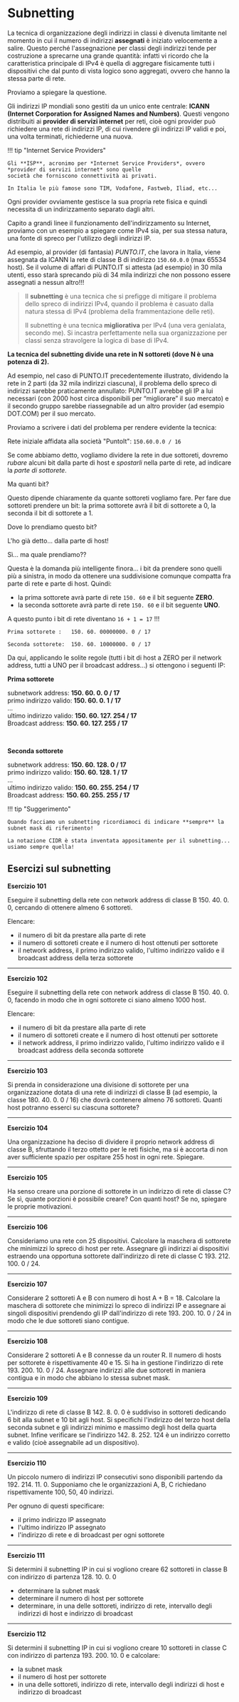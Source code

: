 # Subnetting

La tecnica di organizzazione degli indirizzi in classi è divenuta limitante nel momento in cui il numero
di indirizzi **assegnati** è iniziato velocemente a salire. Questo perché l'assegnazione per classi degli
indirizzi tende per costruzione a sprecarne una grande quantità: infatti vi ricordo che la caratteristica
principale di IPv4 è quella di aggregare fisicamente tutti i dispositivi che dal punto di vista logico sono
aggregati, ovvero che hanno la stessa parte di rete.

Proviamo a spiegare la questione.

Gli indirizzi IP mondiali sono gestiti da un unico ente centrale: **ICANN (Internet Corporation for Assigned Names and Numbers)**. 
Questi vengono distribuiti ai **provider di servizi internet** per reti, cioè ogni provider può richiedere una rete di indirizzi IP, 
di cui rivendere gli indirizzi IP validi e poi, una volta terminati, richiederne una nuova.


!!! tip "Internet Service Providers"
    
    Gli **ISP**, acronimo per *Internet Service Providers*, ovvero *provider di servizi internet* sono quelle
    società che forniscono connettività ai privati.
    
    In Italia le più famose sono TIM, Vodafone, Fastweb, Iliad, etc...
    
Ogni provider ovviamente gestisce la sua propria rete fisica e quindi necessita di un indirizzamento separato dagli altri.

Capito a grandi linee il funzionamento dell'indirizzamento su Internet, proviamo con un esempio a spiegare come IPv4 sia, per sua stessa natura,
una fonte di spreco per l'utilizzo degli indirizzi IP.

Ad esempio, al provider (di fantasia) *PUNTO.IT*, che lavora in Italia, viene assegnata da ICANN la rete di classe B di indirizzo `150.60.0.0` (max 65534 host). 
Se il volume di affari di PUNTO.IT si attesta (ad esempio) in 30 mila utenti, esso starà sprecando più di 34 mila indirizzi che non possono essere assegnati a 
nessun altro!!!

> Il **subnetting** è una tecnica che si prefigge di mitigare il problema dello spreco di indirizzi IPv4, quando il problema è
> casuato dalla natura stessa di IPv4 (problema della frammentazione delle reti).
>
> Il subnetting è una tecnica **migliorativa** per IPv4 (una vera genialata, secondo me). 
> Si incastra perfettamente nella sua organizzazione per classi senza stravolgere la logica di base di IPv4.


**La tecnica del subnetting divide una rete in N sottoreti (dove N è una potenza di 2).**

Ad esempio, nel caso di PUNTO.IT precedentemente illustrato, dividendo la rete in 2 parti (da 32 mila indirizzi ciascuna), il problema dello spreco di indirizzi
sarebbe praticamente annullato: PUNTO.IT avrebbe gli IP a lui necessari (con 2000 host circa disponibili per “migliorare” il suo
mercato) e il secondo gruppo sarebbe riassegnabile ad un altro provider (ad esempio DOT.COM) per il suo mercato.

Proviamo a scrivere i dati del problema per rendere evidente la tecnica:


Rete iniziale affidata alla società "PuntoIt": `150.60.0.0 / 16`

Se come abbiamo detto, vogliamo dividere la rete in due sottoreti, dovremo *rubare* alcuni bit dalla parte di host e *spostarli* nella parte
di rete, ad indicare la *parte di sottorete*. 

Ma quanti bit? 

Questo dipende chiaramente da quante sottoreti vogliamo fare. Per fare due sottoreti prendere un bit: la prima sottorete avrà il bit di sottorete a 0, 
la seconda il bit di sottorete a 1.

Dove lo prendiamo questo bit?

L'ho già detto... dalla parte di host!

Sì... ma quale prendiamo??

Questa è la domanda più intelligente finora... i bit da prendere sono quelli più a sinistra, in modo da ottenere una suddivisione comunque compatta fra parte di
rete e parte di host. Quindi:


- la prima sottorete avrà parte di rete `150. 60` e il bit seguente **ZERO**.
- la seconda sottorete avrà parte di rete `150. 60` e il bit seguente **UNO**.

A questo punto i bit di rete diventano `16 + 1 = 17` !!!

```
Prima sottorete :   150. 60. 00000000. 0 / 17

Seconda sottorete:  150. 60. 10000000. 0 / 17
```

Da qui, applicando le solite regole (tutti i bit di host a ZERO per il network address, tutti a UNO per il
broadcast address...) si ottengono i seguenti IP:

**Prima sottorete**

subnetwork address:      **150. 60. 0. 0 / 17** <br>
primo indirizzo valido:  **150. 60. 0. 1 / 17** <br>
...<br>
ultimo indirizzo valido: **150. 60. 127. 254 / 17**<br>
Broadcast address:       **150. 60. 127. 255 / 17**<br>

<br>

**Seconda sottorete**

subnetwork address:      **150. 60. 128. 0 / 17**<br>
primo indirizzo valido:  **150. 60. 128. 1 / 17**<br>
...<br>
ultimo indirizzo valido: **150. 60. 255. 254 / 17**<br>
Broadcast address:       **150. 60. 255. 255 / 17**<br>


!!! tip "Suggerimento"
    
    Quando facciamo un subnetting ricordiamoci di indicare **sempre** la subnet mask di riferimento!
    
    La notazione CIDR è stata inventata appositamente per il subnetting... usiamo sempre quella!
    
    



## Esercizi sul subnetting

**Esercizio 101**

Eseguire il subnetting della rete con network address di classe B 150. 40. 0. 0, cercando di ottenere
almeno 6 sottoreti.

Elencare:

- il numero di bit da prestare alla parte di rete
- il numero di sottoreti create e il numero di host ottenuti per sottorete
- il network address, il primo indirizzo valido, l'ultimo indirizzo valido e il broadcast address
    della terza sottorete

---

**Esercizio 102**

Eseguire il subnetting della rete con network address di classe B 150. 40. 0. 0, facendo in modo che
in ogni sottorete ci siano almeno 1000 host.

Elencare:

- il numero di bit da prestare alla parte di rete
- il numero di sottoreti create e il numero di host ottenuti per sottorete
- il network address, il primo indirizzo valido, l'ultimo indirizzo valido e il broadcast address
    della seconda sottorete

---

**Esercizio 103**

Si prenda in considerazione una divisione di sottorete per una organizzazione dotata di una rete di
indirizzi di classe B (ad esempio, la classe 180. 40. 0. 0 / 16) che dovrà contenere almeno 76 sottoreti.
Quanti host potranno esserci su ciascuna sottorete?

---

**Esercizio 104**

Una organizzazione ha deciso di dividere il proprio network address di classe B, sfruttando il terzo
ottetto per le reti fisiche, ma si è accorta di non aver sufficiente spazio per ospitare 255 host in ogni
rete. Spiegare.

---

**Esercizio 105**

Ha senso creare una porzione di sottorete in un indirizzo di rete di classe C? Se sì, quante porzioni è
possibile creare? Con quanti host? Se no, spiegare le proprie motivazioni.

---

**Esercizio 106**

Consideriamo una rete con 25 dispositivi. Calcolare la maschera di sottorete che minimizzi lo spreco di
host per rete. Assegnare gli indirizzi ai dispositivi estraendo una opportuna sottorete dall'indirizzo di
rete di classe C 193. 212. 100. 0 / 24.

---

**Esercizio 107**

Considerare 2 sottoreti A e B con numero di host A + B = 18. Calcolare la maschera di sottorete che
minimizzi lo spreco di indirizzi IP e assegnare ai singoli dispositivi prendendo gli IP dall'indirizzo di
rete 193. 200. 10. 0 / 24 in modo che le due sottoreti siano contigue.

---

**Esercizio 108**

Considerare 2 sottoreti A e B connesse da un router R. Il numero di hosts per sottorete è rispettivamente
40 e 15. Si ha in gestione l'indirizzo di rete 193. 200. 10. 0 / 24. Assegnare indirizzi alle due sottoreti
in maniera contigua e in modo che abbiano lo stessa subnet mask.

---

**Esercizio 109**

L'indirizzo di rete di classe B 142. 8. 0. 0 è suddiviso in sottoreti dedicando 6 bit alla subnet e 10 bit
agli host. Si specifichi l'indirizzo del terzo host della seconda subnet e gli indirizzi minimo e massimo
degli host della quarta subnet. Infine verificare se l'indirizzo 142. 8. 252. 124 è un indirizzo corretto e
valido (cioè assegnabile ad un dispositivo).

---

**Esercizio 110**

Un piccolo numero di indirizzi IP consecutivi sono disponibili partendo da 192. 214. 11. 0.
Supponiamo che le organizzazioni A, B, C richiedano rispettivamente 100, 50, 40 indirizzi.

Per ognuno di questi specificare:

- il primo indirizzo IP assegnato
- l'ultimo indirizzo IP assegnato
- l'indirizzo di rete e di broadcast per ogni sottorete

---

**Esercizio 111**

Si determini il subnetting IP in cui si vogliono creare 62 sottoreti in classe B con indirizzo di partenza
128. 10. 0. 0

- determinare la subnet mask
- determinare il numero di host per sottorete
- determinare, in una delle sottoreti, indirizzo di rete, intervallo degli indirizzi di host e indirizzo
    di broadcast

---

**Esercizio 112**

Si determini il subnetting IP in cui si vogliono creare 10 sottoreti in classe C con indirizzo di partenza
193. 200. 10. 0 e calcolare:

- la subnet mask
- il numero di host per sottorete
- in una delle sottoreti, indirizzo di rete, intervallo degli indirizzi di host e indirizzo di broadcast


